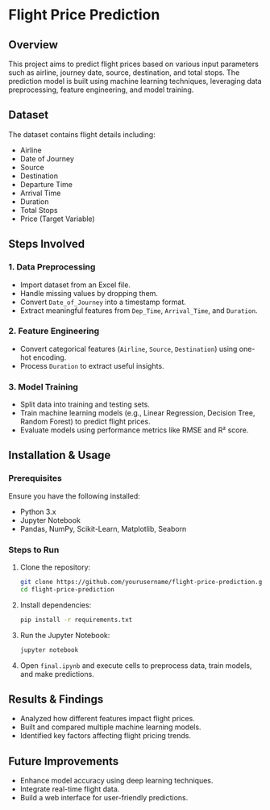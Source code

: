 # Flight Price Prediction

## Overview
This project aims to predict flight prices based on various input parameters such as airline, journey date, source, destination, and total stops. The prediction model is built using machine learning techniques, leveraging data preprocessing, feature engineering, and model training.

## Dataset
The dataset contains flight details including:
- Airline
- Date of Journey
- Source
- Destination
- Departure Time
- Arrival Time
- Duration
- Total Stops
- Price (Target Variable)

## Steps Involved
### 1. Data Preprocessing
- Import dataset from an Excel file.
- Handle missing values by dropping them.
- Convert `Date_of_Journey` into a timestamp format.
- Extract meaningful features from `Dep_Time`, `Arrival_Time`, and `Duration`.

### 2. Feature Engineering
- Convert categorical features (`Airline`, `Source`, `Destination`) using one-hot encoding.
- Process `Duration` to extract useful insights.

### 3. Model Training
- Split data into training and testing sets.
- Train machine learning models (e.g., Linear Regression, Decision Tree, Random Forest) to predict flight prices.
- Evaluate models using performance metrics like RMSE and R² score.

## Installation & Usage
### Prerequisites
Ensure you have the following installed:
- Python 3.x
- Jupyter Notebook
- Pandas, NumPy, Scikit-Learn, Matplotlib, Seaborn

### Steps to Run
1. Clone the repository:
   ```bash
   git clone https://github.com/yourusername/flight-price-prediction.git
   cd flight-price-prediction
   ```
2. Install dependencies:
   ```bash
   pip install -r requirements.txt
   ```
3. Run the Jupyter Notebook:
   ```bash
   jupyter notebook
   ```
4. Open `final.ipynb` and execute cells to preprocess data, train models, and make predictions.

## Results & Findings
- Analyzed how different features impact flight prices.
- Built and compared multiple machine learning models.
- Identified key factors affecting flight pricing trends.

## Future Improvements
- Enhance model accuracy using deep learning techniques.
- Integrate real-time flight data.
- Build a web interface for user-friendly predictions.



